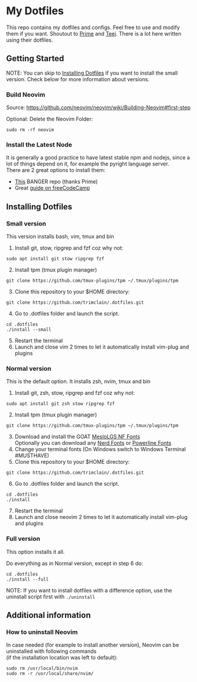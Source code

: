 # My Dotfiles

This repo contains my dotfiles and configs. Feel free to use and modify them if you want. Shoutout to [Prime](https://github.com/ThePrimeagen) and [Teej](https://github.com/tjdevries). There is a lot here written using their dotfiles.

## Getting Started
NOTE: You can skip to [Installing Dotfiles](https://github.com/trimclain/.dotfiles#Installing-Dotfiles) if you want to install the small version. Check below for more information about versions.

### Build Neovim <br/>

Source: https://github.com/neovim/neovim/wiki/Building-Neovim#first-step

Optional: Delete the Neovim Folder:
```
sudo rm -rf neovim
```

### Install the Latest Node

It is generally a good practice to have latest stable npm and nodejs, since a lot of things depend on it, for example the pyright language server.<br/>
There are 2 great options to install them:<br/>
- [This](https://github.com/mklement0/n-install) BANGER repo (thanks Prime)
- Great [guide on freeCodeCamp](https://www.freecodecamp.org/news/how-to-install-node-js-on-ubuntu-and-update-npm-to-the-latest-version/)

## Installing Dotfiles

### Small version
This version installs bash, vim, tmux and bin<br/>

1. Install git, stow, ripgrep and fzf coz why not:
```
sudo apt install git stow ripgrep fzf
```
2. Install tpm (tmux plugin manager)
```
git clone https://github.com/tmux-plugins/tpm ~/.tmux/plugins/tpm
```
3. Clone this repository to your $HOME directory:
```
git clone https://github.com/trimclain/.dotfiles.git
```
4. Go to .dotfiles folder and launch the script.<br/>
```
cd .dotfiles
./install --small
```
5. Restart the terminal
6. Launch and close vim 2 times to let it automatically install vim-plug and plugins


### Normal version
This is the default option. It installs zsh, nvim, tmux and bin<br/>

1. Install git, zsh, stow, ripgrep and fzf coz why not:
```
sudo apt install git zsh stow ripgrep fzf
```
2. Install tpm (tmux plugin manager)
```
git clone https://github.com/tmux-plugins/tpm ~/.tmux/plugins/tpm
```
3. Download and install the GOAT [MesloLGS NF Fonts](https://github.com/romkatv/powerlevel10k#manual-font-installation)<br/>
Optionally you can download any [Nerd Fonts](https://github.com/ryanoasis/nerd-fonts) or [Powerline Fonts](https://github.com/powerline/fonts)
4. Change your terminal fonts (On Windows switch to Windows Terminal \#MUSTHAVE)
5. Clone this repository to your $HOME directory:
```
git clone https://github.com/trimclain/.dotfiles.git
```
6. Go to .dotfiles folder and launch the script.
```
cd .dotfiles
./install
```
7. Restart the terminal
8. Launch and close neovim 2 times to let it automatically install vim-plug and plugins

### Full version
This option installs it all.<br/>

Do everything as in Normal version, except in step 6 do:
```
cd .dotfiles
./install --full
```

NOTE: If you want to install dotfiles with a difference option, use the uninstall script first with `./uninstall`

## Additional information

### How to uninstall Neovim

In case needed (for example to install another version), Neovim can be uninstalled with following commands<br/>
(if the installation location was left to default):
```
sudo rm /usr/local/bin/nvim
sudo rm -r /usr/local/share/nvim/
```
